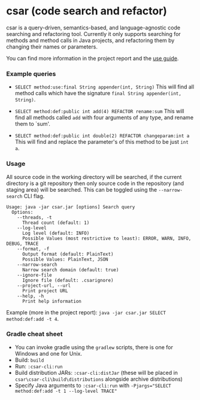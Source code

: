 csar (code search and refactor)
========

csar is a query-driven, semantics-based, and language-agnostic code searching and refactoring tool.
Currently it only supports searching for methods and method calls in Java projects, and refactoring them by
changing their names or parameters.

You can find more information in the project report and the [use guide](USEGUIDE.md).

### Example queries
* `SELECT method:use:final String appender(int, String)`
   This will find all method calls which have the signature `final String appender(int, String)`.

* `SELECT method:def:public int add(4) REFACTOR rename:sum`
   This will find all methods called `add` with four arguments of any type, and rename them to `sum'.

* `SELECT method:def:public int double(2) REFACTOR changeparam:int a`
   This will find and replace the parameter's of this method to be just `int a`.

### Usage
All source code in the working directory will be searched, if the current directory is a git repository then only source code in the repository (and staging area) will be searched.
This can be toggled using the `--narrow-search` CLI flag.

```
Usage: java -jar csar.jar [options] Search query
  Options:
    --threads, -t
      Thread count (default: 1)
    --log-level
      Log level (default: INFO)
      Possible Values (most restrictive to least): ERROR, WARN, INFO, DEBUG, TRACE
    --format, -f
      Output format (default: PlainText)
      Possible Values: PlainText, JSON
    --narrow-search
      Narrow search domain (default: true)
    --ignore-file
      Ignore file (default: .csarignore)
    --project-url, --url
      Print project URL
    --help, -h
      Print help information
```

Example (more in the project report): `java -jar csar.jar SELECT method:def:add -t 4`.

### Gradle cheat sheet
* You can invoke gradle using the `gradlew` scripts, there is one for Windows and one for Unix.
* Build: `build`
* Run: `:csar-cli:run`
* Build distribution JARs: `:csar-cli:distJar` (these will be placed in `csar\csar-cli\build\distributions` alongside archive distributions)
* Specify Java arguments to `:csar-cli:run` with `-Pjargs="SELECT method:def:add -t 1 --log-level TRACE"`
